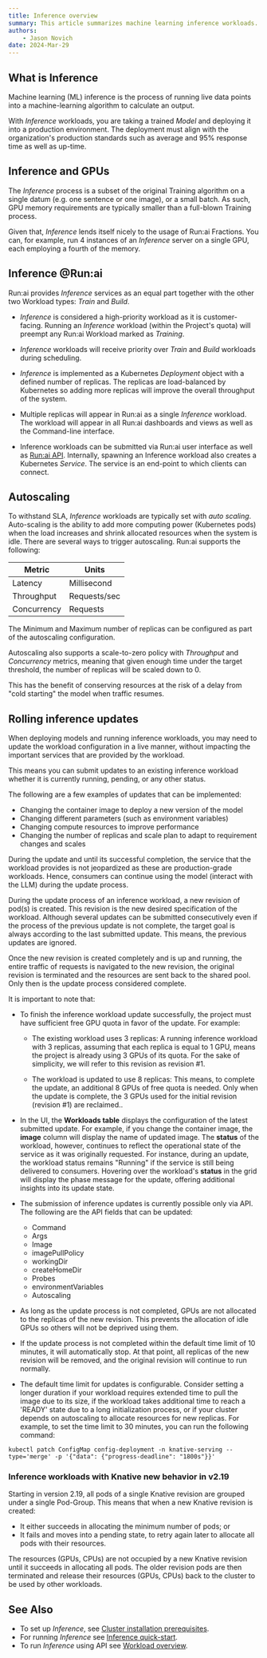 ```yaml
---
title: Inference overview
summary: This article summarizes machine learning inference workloads.
authors:
    - Jason Novich
date: 2024-Mar-29
---
```


## What is Inference

Machine learning (ML) inference is the process of running live data points into a machine-learning algorithm to calculate an output.

With *Inference* workloads, you are taking a trained *Model* and deploying it into a production environment. The deployment must align with the organization's production standards such as average and 95% response time as well as up-time.

## Inference and GPUs

The *Inference* process is a subset of the original Training algorithm on a single datum (e.g. one sentence or one image), or a small batch. As such, GPU memory requirements are typically smaller than a full-blown Training process.

Given that, *Inference* lends itself nicely to the usage of Run:ai Fractions. You can, for example, run 4 instances of an *Inference* server on a single GPU, each employing a fourth of the memory.

## Inference @Run:ai

Run:ai provides *Inference* services as an equal part together with the other two Workload types: *Train* and *Build*.

* *Inference* is considered a high-priority workload as it is customer-facing. Running an *Inference* workload (within the Project's quota) will preempt any Run:ai Workload marked as *Training*.

* *Inference* workloads will receive priority over *Train* and *Build* workloads during scheduling.

* *Inference* is implemented as a Kubernetes *Deployment* object with a defined number of replicas. The replicas are load-balanced by Kubernetes so adding more replicas will improve the overall throughput of the system.

* Multiple replicas will appear in Run:ai as a single *Inference* workload. The workload will appear in all Run:ai dashboards and views as well as the Command-line interface.

* Inference workloads can be submitted via Run:ai user interface as well as [Run:ai API](../../developer/cluster-api/workload-overview-dev.md). Internally, spawning an Inference workload also creates a Kubernetes *Service*. The service is an end-point to which clients can connect.

## Autoscaling

To withstand SLA, *Inference* workloads are typically set with *auto scaling*. Auto-scaling is the ability to add more computing power (Kubernetes pods) when the load increases and shrink allocated resources when the system is idle.
There are several ways to trigger autoscaling. Run:ai supports the following:

| Metric          | Units        |
|-----------------|--------------|
| Latency         | Millisecond  |
| Throughput      | Requests/sec |
| Concurrency     | Requests     | 

The Minimum and Maximum number of replicas can be configured as part of the autoscaling configuration.

Autoscaling also supports a scale-to-zero policy with *Throughput* and *Concurrency* metrics, meaning that given enough time under the target threshold, the number of replicas will be scaled down to 0.

This has the benefit of conserving resources at the risk of a delay from "cold starting" the model when traffic resumes.

## Rolling inference updates

When deploying models and running inference workloads, you may need to update the workload configuration in a live manner, without impacting the important services that are provided by the workload.

This means you can submit updates to an existing inference workload whether it is currently running, pending, or any other status.

The following are a few examples of updates that can be implemented:

* Changing the container image to deploy a new version of the model  
* Changing different parameters (such as environment variables)  
* Changing compute resources to improve performance  
* Changing the number of replicas and scale plan to adapt to requirement changes and scales

During the update and until its successful completion, the service that the workload provides is not jeopardized as these are production-grade workloads. Hence, consumers can continue using the model (interact with the LLM) during the update process.

During the update process of an inference workload, a new revision of pod(s) is created. This revision is the new desired specification of the workload. Although several updates can be submitted consecutively even if the process of the previous update is not complete, the target goal is always according to the last submitted update. This means, the previous updates are ignored.

Once the new revision is created completely and is up and running, the entire traffic of requests is navigated to the new revision, the original revision is terminated and the resources are sent back to the shared pool. Only then is the update process considered complete.

It is important to note that:

* To finish the inference workload update successfully, the project must have sufficient free GPU quota in favor of the update. For example:  

    * The existing workload uses 3 replicas: A running inference workload with 3 replicas, assuming that each replica is equal to 1 GPU, means the project is already using 3 GPUs of its quota. For the sake of simplicity, we will refer to this revision as revision #1.

    * The workload is updated to use 8 replicas: This means, to complete the update, an additional 8 GPUs of free quota is needed. Only when the update is complete, the 3 GPUs used for the initial revision (revision #1) are reclaimed..

* In the UI, the **Workloads table** displays the configuration of the latest submitted update. For example, if you change the container image, the **image** column will display the name of updated image. The **status** of the workload, however, continues to reflect the operational state of the service as it was originally requested. For instance, during an update, the workload status remains "Running" if the service is still being delivered to consumers. Hovering over the workload's **status** in the grid will display the phase message for the update, offering additional insights into its update state.

* The submission of inference updates is currently possible only via API. The following are the API fields that can be updated:  

    * Command  
    * Args  
    * Image  
    * imagePullPolicy  
    * workingDir  
    * createHomeDir  
    * Probes  
    * environmentVariables  
    * Autoscaling

* As long as the update process is not completed, GPUs are not allocated to the replicas of the new revision. This prevents the allocation of idle GPUs so others will not be deprived using them.
* If the update process is not completed within the default time limit of 10 minutes, it will automatically stop. At that point, all replicas of the new revision will be removed, and the original revision will continue to run normally.
* The default time limit for updates is configurable. Consider setting a longer duration if your workload requires extended time to pull the image due to its size, if the workload takes additional time to reach a 'READY' state due to a long initialization process, or if your cluster depends on autoscaling to allocate resources for new replicas. For example, to set the time limit to 30 minutes, you can run the following command:
```
kubectl patch ConfigMap config-deployment -n knative-serving --type='merge' -p '{"data": {"progress-deadline": "1800s"}}'
```

### Inference workloads with Knative new behavior in v2.19

Starting in version 2.19, all pods of a single Knative revision are grouped under a single Pod-Group. This means that when a new Knative revision is created:

* It either succeeds in allocating the minimum number of pods; or 
* It fails and moves into a pending state, to retry again later to allocate all pods with their resources. 

The resources (GPUs, CPUs) are not occupied by a new Knative revision until it succeeds in allocating all pods. The older revision pods are then terminated and release their resources (GPUs, CPUs) back to the cluster to be used by other workloads.

## See Also

* To set up *Inference*, see [Cluster installation prerequisites](../../admin/runai-setup/cluster-setup/cluster-prerequisites.md#inference).
* For running *Inference* see [Inference quick-start](../../Researcher/Walkthroughs/quickstart-inference.md).
* To run *Inference* using API see [Workload overview](../../developer/cluster-api/workload-overview-dev.md).
